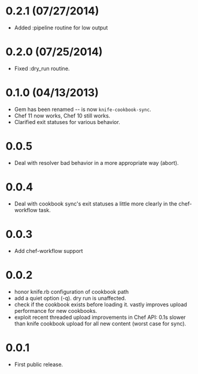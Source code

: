 0.2.1 (07/27/2014)
==================

* Added :pipeline routine for low output

0.2.0 (07/25/2014)
==================

* Fixed :dry_run routine.

0.1.0 (04/13/2013)
==================

* Gem has been renamed -- is now `knife-cookbook-sync`.
* Chef 11 now works, Chef 10 still works.
* Clarified exit statuses for various behavior.

0.0.5
=====

* Deal with resolver bad behavior in a more appropriate way (abort).

0.0.4
=====

* Deal with cookbook sync's exit statuses a little more clearly in the
  chef-workflow task.

0.0.3
=====

* Add chef-workflow support

0.0.2
=====
* honor knife.rb configuration of cookbook path
* add a quiet option (-q). dry run is unaffected.
* check if the cookbook exists before loading it. vastly improves upload
  performance for new cookbooks.
* exploit recent threaded upload improvements in Chef API: 0.1s slower than
  knife cookbook upload for all new content (worst case for sync).

0.0.1
=====

* First public release.
